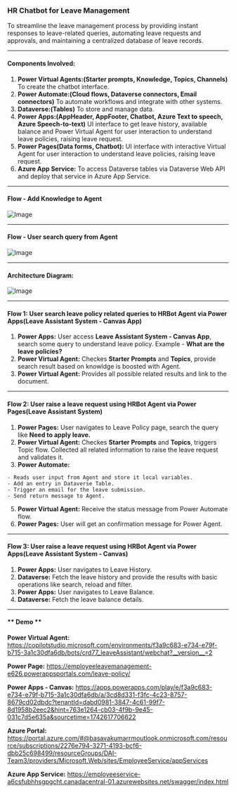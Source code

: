 ### **HR Chatbot for Leave Management**
To streamline the leave management process by providing instant responses to leave-related queries, automating leave requests and approvals, and maintaining a centralized database of leave records.

* * * * *

#### **Components Involved:**
1. **Power Virtual Agents:(Starter prompts, Knowledge, Topics, Channels)** To create the chatbot interface.
2. **Power Automate:(Cloud flows, Dataverse connectors, Email connectors)** To automate workflows and integrate with other systems.
3. **Dataverse:(Tables)** To store and manage data.
4. **Power Apps:(AppHeader, AppFooter, Chatbot, Azure Text to speech, Azure Speech-to-text)** UI interface to get leave history, available balance and Power Virtual Agent for user interaction to understand leave policies, raising leave request. 
5. **Power Pages(Data forms, Chatbot):** UI interface with interactive Virtual Agent for user interaction to understand leave policies, raising leave request.
6. **Azure App Service:** To access Dataverse tables via Dataverse Web API and deploy that service in Azure App Service. 

* * * * *

#### **Flow - Add Knowledge to Agent** 
![Image](https://github.com/user-attachments/assets/ba2a9fb5-8d30-4e0e-8a51-62d877386963)

* * * * *

#### **Flow - User search query from Agent**
![Image](https://github.com/user-attachments/assets/dd141b86-468b-450f-ada3-954d99740bfc)

* * * * *

#### **Architecture Diagram:**
![Image](https://github.com/user-attachments/assets/73b343b4-769c-4b85-bf81-14683faadf30)

* * * * *

#### **Flow 1: User search leave policy related queries to HRBot Agent via Power Apps(Leave Assistant System - Canvas App)**

1.  **Power Apps:** User access **Leave Assistant System - Canvas App**, search some query to understand leave policy. Example - **What are the leave policies?**
2.  **Power Virtual Agent:** Checkes **Starter Prompts** and **Topics**, provide search result based on knowldge is boosted with Agent.
3.  **Power Virtual Agent:** Provides all possible related results and link to the document. 

* * * * *

#### **Flow 2: User raise a leave request using HRBot Agent via Power Pages(Leave Assistant System)**

1.   **Power Pages:** User navigates to Leave Policy page, search the query like **Need to apply leave.**
2.   **Power Virtual Agent:** Checkes **Starter Prompts** and **Topics**, triggers Topic flow. Collected all related information to raise the leave request and validates it.
3.   **Power Automate:**
   
	- Reads user input from Agent and store it local variables. 
	- Add an entry in Dataverse Table. 
	- Trigger an email for the leave submission.
	- Send return message to Agent.
5.  **Power Virtual Agent:** Receive the status message from Power Automate flow. 
6.  **Power Pages:** User will get an confirmation message for Power Agent. 

* * * * *

#### **Flow 3: User raise a leave request using HRBot Agent via Power Apps(Leave Assistant System - Canvas)**

1.   **Power Apps:** User navigates to Leave History. 
2.   **Dataverse:** Fetch the leave history and provide the results with basic operations like search, reload and filter. 
3.   **Power Apps:** User navigates to Leave Balance.
4.   **Dataverse:** Fetch the leave balance details.

* * * * *

#### ** Demo **
**Power Virtual Agent:**
https://copilotstudio.microsoft.com/environments/f3a9c683-e734-e79f-b715-3a1c30dfa6db/bots/crd77_leaveAssistant/webchat?__version__=2

**Power Page:**
https://employeeleavemanagement-e626.powerappsportals.com/leave-policy/

**Power Apps - Canvas:**
https://apps.powerapps.com/play/e/f3a9c683-e734-e79f-b715-3a1c30dfa6db/a/3cd8d331-f3fc-4c23-8757-8679cd02dbdc?tenantId=dabd0981-3847-4c61-99f7-8d1958b2eec2&hint=763e1264-cb03-4f9b-9e45-031c7d5e635a&sourcetime=1742617706622

**Azure Portal:**
https://portal.azure.com/#@basavakumarrmoutlook.onmicrosoft.com/resource/subscriptions/2276e794-3271-4193-bcf6-dbb25c698499/resourceGroups/DAI-Team3/providers/Microsoft.Web/sites/EmployeeService/appServices

**Azure App Service:**
https://employeeservice-a6csfubhhsgpgcht.canadacentral-01.azurewebsites.net/swagger/index.html













 

